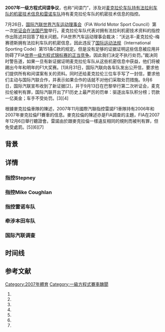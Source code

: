 **2007年一级方程式间谍争议**，也称“间谍门”，涉及对[麦克拉伦车队持有](https://zh.wikipedia.org/wiki/麦克拉伦 "wikilink")[法拉利车队的机密技术信息和](https://zh.wikipedia.org/wiki/法拉利车队 "wikilink")[雷诺车队](../Page/雷诺车队.md "wikilink")持有麦克拉伦车队的机密技术信息的指控。

7月26日，[国际汽联世界汽车运动理事会](https://zh.wikipedia.org/wiki/国际汽联 "wikilink")（FIA World Motor Sport Council）第一次[听证会在](https://zh.wikipedia.org/wiki/听证会 "wikilink")[法国](https://zh.wikipedia.org/wiki/法国 "wikilink")[巴黎](../Page/巴黎.md "wikilink")举行。麦克拉伦车队代表对拥有法拉利机密技术资料的指控作出陈述并回答了相关问题。FIA世界汽车运动理事会裁决：“沃达丰-麦克拉伦-梅赛德斯拥有法拉利车队的机密信息，因此违反了[国际运动法规](https://zh.wikipedia.org/wiki/国际运动法规 "wikilink")（International Sporting Code）第151条C款的规定。但是没有足够的证据证明这些信息被应用并防碍了FIA[世界一级方程式锦标赛的正当竞争](https://zh.wikipedia.org/wiki/世界一级方程式锦标赛 "wikilink")。因此我们决定不执行处罚。”裁决同时警告道，如果一旦有新证据证明麦克拉伦车队从这些机密信息中获益，他们将被踢出今年和明年的F1大奖赛。\[1\]8月31日，国际汽联向各车队发出公开信，要求他们提供所有和间谍案有关的资料。同时还给麦克拉伦三位车手写了一封信，要求他们主动与国际汽联合作，并表示如果合作的话就不对他们采取处罚措施。9月6日，国际汽联宣布收到了新证据\[2\]，并于9月13日在巴黎举行第二次听证会，麦克拉伦被判有罪，国际汽联开出了F1历史上最严厉的罚单：驱逐出车队积分榜；罚款一亿美金；车手不受处罚。\[3\]\[4\]

根據麥克拉倫車隊的陳述，2007年11月國際汽聯指控雷諾F1車隊持有2006年和2007年麥克拉倫F1賽車的信息。麥克拉倫的陳述亦是FIA調查的主題，FIA在2007年12月6日舉行聽證會。雷諾由於跟麥克拉倫一樣違反相同的規則而被判有罪，但免受處罰。\[5\]\[6\]\[7\]

## 背景

## 详情

### 指控Stepney

### 指控Mike Coughlan

### 指控雷诺车队

### 牵涉本田车队

### 国际汽联调查

## 时间线

## 参考文献

[Category:2007年體育](https://zh.wikipedia.org/wiki/Category:2007年體育 "wikilink") [Category:一級方程式賽車醜聞](https://zh.wikipedia.org/wiki/Category:一級方程式賽車醜聞 "wikilink")

1.
2.
3.
4.
5.
6.
7.